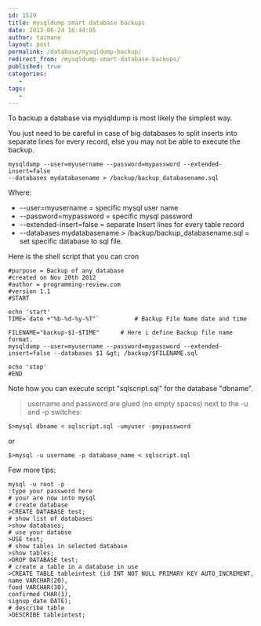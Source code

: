 ```yaml
---
id: 1529
title: mysqldump smart database backups
date: 2013-06-24 16:44:05
author: taimane
layout: post
permalink: /database/mysqldump-backup/
redirect_from: /mysqldump-smart-database-backups/
published: true
categories:
   -
tags:
   -
---
```

To backup a database via mysqldump is most likely the simplest way.

You just need to be careful in case of big databases to split inserts into separate lines for every record, else you may not be able to execute the backup.

```
mysqldump --user=myusername --password=mypassword --extended-insert=false 
--databases mydatabasename > /backup/backup_databasename.sql

```
Where:
* --user=myusername = specific mysql user name
* --password=mypassword = specific mysql password
* --extended-insert=false = separate Insert lines for every table record
* --databases mydatabasename > /backup/backup_databasename.sql = set specific database to sql file.

Here is the shell script that you can cron
```
#purpose = Backup of any database
#created on Nov 20th 2012
#author = programming-review.com
#version 1.1
#START

echo 'start'
TIME=`date +"%b-%d-%y-%T"`          # Backup File Name date and time

FILENAME="backup-$1-$TIME"      # Here i define Backup file name format.
mysqldump --user=myusername --password=mypassword --extended-insert=false --databases $1 &gt; /backup/$FILENAME.sql

echo 'stop'
#END
```
Note how you can execute script "sqlscript.sql" for the database "dbname". 

> username and password are glued (no empty spaces) next to the -u and -p switches:
```
$>mysql dbname < sqlscript.sql -umyuser -pmypassword
```

or

```
$>mysql -u username -p database_name < sqlscript.sql
```

Few more tips:
```
mysql -u root -p
:type your password here
# your are now into mysql
# create database 
>CREATE DATABASE test;
# show list of databases
>show databases;
# use your databse
>USE test;
# show tables in selected database
>show tables;
>DROP DATABASE test;
# create a table in a database in use
>CREATE TABLE tableintest (id INT NOT NULL PRIMARY KEY AUTO_INCREMENT, 
name VARCHAR(20),
food VARCHAR(30),
confirmed CHAR(1), 
signup_date DATE);
# describe table
>DESCRIBE tableintest;
``` 

